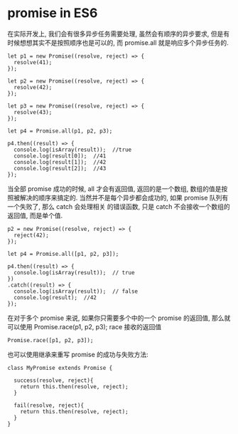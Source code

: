 # promise in ES6

在实际开发上, 我们会有很多异步任务需要处理, 虽然会有顺序的异步要求, 但是有时候想想其实不是按照顺序也是可以的, 而 promise.all 就是响应多个异步任务的.
```
let p1 = new Promise((resolve, reject) => {
  resolve(41);
});

let p2 = new Promise((resolve, reject) => {
  resolve(42);
});

let p3 = new Promise((resolve, reject) => {
  resolve(43);
});

let p4 = Promise.all(p1, p2, p3);

p4.then((result) => {
  console.log(isArray(result));  //true
  console.log(result[0]);  //41
  console.log(result[1]);  //42
  console.log(result[2]);  //43
});
```
当全部 promise 成功的时候, all 才会有返回值, 返回的是一个数组, 数组的值是按照被解决的顺序来搞定的. 当然并不是每个异步都会成功的, 如果 promise 队列有一个失败了, 那么 catch 会处理相关
的错误函数, 只是 catch 不会接收一个数组的返回值, 而是单个值.
```
p2 = new Promise((resolve, reject) => {
  reject(42);
});

let p4 = Promise.all([p1, p2, p3]);

p4.then((result) => {
  console.log(isArray(result));  // true
})
.catch((result) => {
  console.log(isArray(result));  // false
  console.log(result);  //42
});
```
在对于多个 promise 来说, 如果你只需要多个中的一个 promise 的返回值, 那么就可以使用 Promise.race(p1, p2, p3);  race 接收的返回值
```
Promise.race([p1, p2, p3]);
```
也可以使用继承来重写 promise 的成功与失败方法:
```
class MyPromise extends Promise {
  
  success(resolve, reject){
    return this.then(resolve, reject);
  }

  fail(resolve, reject){
    return this.then(resolve, reject);
  }
}
```